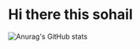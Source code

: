 # Hi there this sohail

![Anurag's GitHub stats](https://github-readme-stats.vercel.app/api?username=anuraghazra&hide=contribs,prs)
